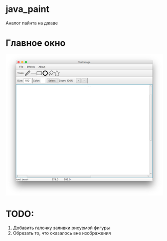 # java_paint
Аналог пайнта на джаве


# Главное окно
![Главное окно](window.png)


# TODO:
1. Добавить галочку заливки рисуемой фигуры
2. Обрезать то, что оказалось вне изображения
